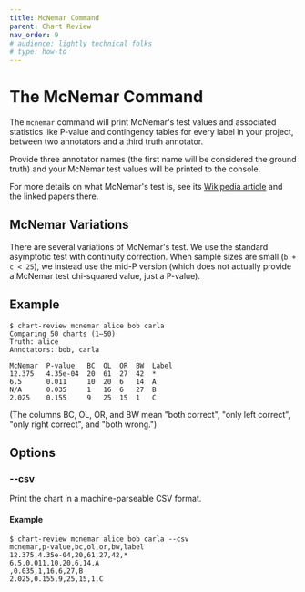```yaml
---
title: McNemar Command
parent: Chart Review
nav_order: 9
# audience: lightly technical folks
# type: how-to
---
```


# The McNemar Command

The `mcnemar` command will print McNemar's test values and associated statistics like
P-value and contingency tables for every label in your project,
between two annotators and a third truth annotator.

Provide three annotator names (the first name will be considered the ground truth) and
your McNemar test values will be printed to the console.

For more details on what McNemar's test is, see its
[Wikipedia article](https://en.wikipedia.org/wiki/McNemar's_test)
and the linked papers there.

## McNemar Variations

There are several variations of McNemar's test.
We use the standard asymptotic test with continuity correction.
When sample sizes are small (`b + c < 25`), we instead use the mid-P version
(which does not actually provide a McNemar test chi-squared value, just a P-value).

## Example

```shell
$ chart-review mcnemar alice bob carla
Comparing 50 charts (1–50)
Truth: alice
Annotators: bob, carla

McNemar  P-value   BC  OL  OR  BW  Label
12.375   4.35e-04  20  61  27  42  *    
6.5      0.011     10  20  6   14  A    
N/A      0.035     1   16  6   27  B    
2.025    0.155     9   25  15  1   C    
```

(The columns BC, OL, OR, and BW mean "both correct", "only left correct", "only right correct",
and "both wrong.")

## Options

### \-\-csv

Print the chart in a machine-parseable CSV format.

#### Example

```shell
$ chart-review mcnemar alice bob carla --csv
mcnemar,p-value,bc,ol,or,bw,label
12.375,4.35e-04,20,61,27,42,*
6.5,0.011,10,20,6,14,A
,0.035,1,16,6,27,B
2.025,0.155,9,25,15,1,C
```
